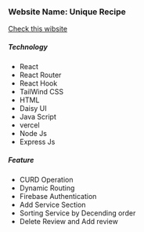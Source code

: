  <h3>Website Name: Unique Recipe</h3>
    <a href="https://unique-recipe.web.app/">Check this wibsite</a>
    <h5>Technology</h5>
    <ul>
        <li>React</li>
        <li>React Router</li>
        <li>React Hook</li>
        <li>TailWind CSS</li>
        <li>HTML</li>
        <li>Daisy UI</li>
        <li>Java Script</li>
        <li>vercel</li>
        <li>Node Js</li>
        <li>Express Js</li>
    </ul>
    <h5>Feature</h5>
    <ul>
        <li>CURD Operation</li>
        <li>Dynamic Routing</li>
        <li>Firebase Authentication</li>
        <li>Add Service Section</li>
        <li>Sorting Service by Decending order</li>
        <li>Delete Review and Add review</li>
    </ul>
    
